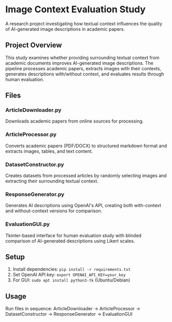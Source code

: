 # Image Context Evaluation Study

A research project investigating how textual context influences the quality of AI-generated image descriptions in academic papers.

## Project Overview

This study examines whether providing surrounding textual context from academic documents improves AI-generated image descriptions. The pipeline processes academic papers, extracts images with their contexts, generates descriptions with/without context, and evaluates results through human evaluation.

## Files

### ArticleDownloader.py
Downloads academic papers from online sources for processing.

### ArticleProcessor.py
Converts academic papers (PDF/DOCX) to structured markdown format and extracts images, tables, and text content.

### DatasetConstructor.py
Creates datasets from processed articles by randomly selecting images and extracting their surrounding textual context.

### ResponseGenerator.py
Generates AI descriptions using OpenAI's API, creating both with-context and without-context versions for comparison.

### EvaluationGUI.py
Tkinter-based interface for human evaluation study with blinded comparison of AI-generated descriptions using Likert scales.

## Setup

1. Install dependencies: `pip install -r requirements.txt`
2. Set OpenAI API key: `export OPENAI_API_KEY=your_key`
3. For GUI: `sudo apt install python3-tk` (Ubuntu/Debian)

## Usage

Run files in sequence: ArticleDownloader → ArticleProcessor → DatasetConstructor → ResponseGenerator → EvaluationGUI